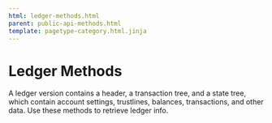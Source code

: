 ```yaml
---
html: ledger-methods.html
parent: public-api-methods.html
template: pagetype-category.html.jinja
---
```

# Ledger Methods

A ledger version contains a header, a transaction tree, and a state tree, which contain account settings, trustlines, balances, transactions, and other data. Use these methods to retrieve ledger info.